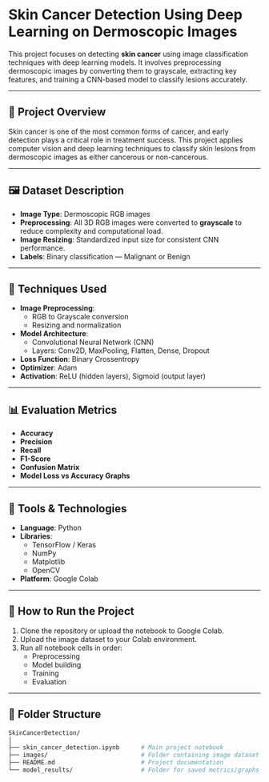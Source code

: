 # Skin Cancer Detection Using Deep Learning on Dermoscopic Images

This project focuses on detecting **skin cancer** using image classification techniques with deep learning models. It involves preprocessing dermoscopic images by converting them to grayscale, extracting key features, and training a CNN-based model to classify lesions accurately.

---

## 🧾 Project Overview

Skin cancer is one of the most common forms of cancer, and early detection plays a critical role in treatment success. This project applies computer vision and deep learning techniques to classify skin lesions from dermoscopic images as either cancerous or non-cancerous.

---

## 🖼️ Dataset Description

- **Image Type**: Dermoscopic RGB images
- **Preprocessing**: All 3D RGB images were converted to **grayscale** to reduce complexity and computational load.
- **Image Resizing**: Standardized input size for consistent CNN performance.
- **Labels**: Binary classification — Malignant or Benign

---

## 🧠 Techniques Used

- **Image Preprocessing**:  
  - RGB to Grayscale conversion  
  - Resizing and normalization  
- **Model Architecture**:  
  - Convolutional Neural Network (CNN)  
  - Layers: Conv2D, MaxPooling, Flatten, Dense, Dropout  
- **Loss Function**: Binary Crossentropy  
- **Optimizer**: Adam  
- **Activation**: ReLU (hidden layers), Sigmoid (output layer)

---

## 📊 Evaluation Metrics

- **Accuracy**
- **Precision**
- **Recall**
- **F1-Score**
- **Confusion Matrix**
- **Model Loss vs Accuracy Graphs**

---

## 🔧 Tools & Technologies

- **Language**: Python  
- **Libraries**:
  - TensorFlow / Keras
  - NumPy
  - Matplotlib
  - OpenCV
- **Platform**: Google Colab

---

## 🚀 How to Run the Project

1. Clone the repository or upload the notebook to Google Colab.
2. Upload the image dataset to your Colab environment.
3. Run all notebook cells in order:
   - Preprocessing  
   - Model building  
   - Training  
   - Evaluation

---

## 📁 Folder Structure

```bash
SkinCancerDetection/
│
├── skin_cancer_detection.ipynb      # Main project notebook
├── images/                          # Folder containing image dataset
├── README.md                        # Project documentation
└── model_results/                   # Folder for saved metrics/graphs
